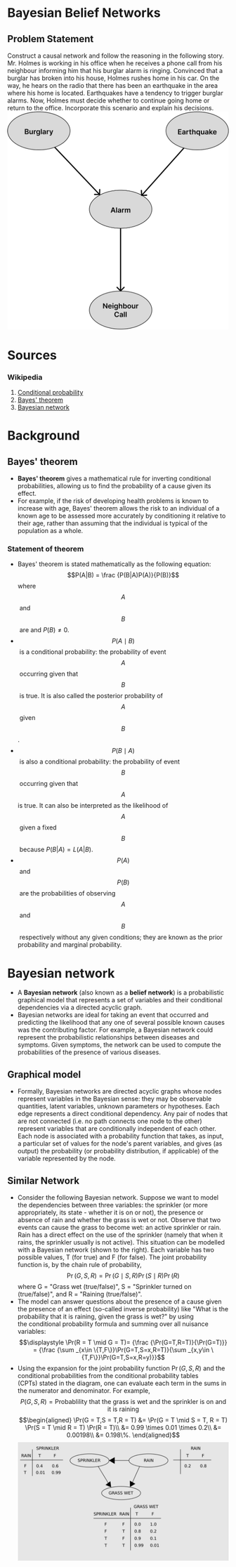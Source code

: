 # Bayesian Belief Networks

## Problem Statement
Construct a causal network and follow the reasoning in the following story. 
Mr. Holmes is working in his office when he receives a phone call from his neighbour informing him that his burglar alarm is ringing. Convinced that a burglar has broken into his house, Holmes rushes home in his car. On the way, he hears on the radio that there has been an earthquake in the area where his home is located. Earthquakes have a tendency to trigger burglar alarms. Now, Holmes must decide whether to continue going home or return to the office. Incorporate this scenario and explain his decisions.
![causal_network](causal_network.png)

# Sources
### Wikipedia
1. [Conditional probability](https://en.wikipedia.org/wiki/Conditional_probability)
2. [Bayes' theorem](https://en.wikipedia.org/wiki/Bayes%27_theorem)
3. [Bayesian network](https://en.wikipedia.org/wiki/Bayesian_network)
# Background
## Bayes' theorem
- **Bayes' theorem** gives a mathematical rule for inverting conditional probabilities, allowing us to find the probability of a cause given its effect.
- For example, if the risk of developing health problems is known to increase with age, Bayes' theorem allows the risk to an individual of a known age to be assessed more accurately by conditioning it relative to their age, rather than assuming that the individual is typical of the population as a whole.
### Statement of theorem
- Bayes' theorem is stated mathematically as the following equation:
$$P(A|B) = \frac {P(B|A)P(A)}{P(B)}$$
where $$A$$ and $$B$$ are and $P(B)\neq0$.
- $$P(A \mid B)$$ is a conditional probability: the probability of event $$A$$ occurring given that $$B$$ is true. It is also called the posterior probability of $$A$$ given $$B$$.
- $$P(B \mid A)$$ is also a conditional probability: the probability of event $$B$$ occurring given that $$A$$ is true. It can also be interpreted as the likelihood of $$A$$ given a fixed $$B$$ because $P(B|A)=L(A|B)$.
- $$P(A)$$ and $$P(B)$$ are the probabilities of observing $$A$$ and $$B$$ respectively without any given conditions; they are known as the prior probability and marginal probability.

# Bayesian network
- A **Bayesian network** (also known as a **belief network**) is a probabilistic graphical model that represents a set of variables and their conditional dependencies via a directed acyclic graph.
- Bayesian networks are ideal for taking an event that occurred and predicting the likelihood that any one of several possible known causes was the contributing factor. For example, a Bayesian network could represent the probabilistic relationships between diseases and symptoms. Given symptoms, the network can be used to compute the probabilities of the presence of various diseases.
## Graphical model
- Formally, Bayesian networks are directed acyclic graphs whose nodes represent variables in the Bayesian sense: they may be observable quantities, latent variables, unknown parameters or hypotheses. Each edge represents a direct conditional dependency. Any pair of nodes that are not connected (i.e. no path connects one node to the other) represent variables that are conditionally independent of each other. Each node is associated with a probability function that takes, as input, a particular set of values for the node's parent variables, and gives (as output) the probability (or probability distribution, if applicable) of the variable represented by the node. 
## Similar Network
- Consider the following Bayesian network. Suppose we want to model the dependencies between three variables: the sprinkler (or more appropriately, its state - whether it is on or not), the presence or absence of rain and whether the grass is wet or not. Observe that two events can cause the grass to become wet: an active sprinkler or rain. Rain has a direct effect on the use of the sprinkler (namely that when it rains, the sprinkler usually is not active). This situation can be modelled with a Bayesian network (shown to the right). Each variable has two possible values, T (for true) and F (for false).
The joint probability function is, by the chain rule of probability,
$$\Pr(G,S,R) = \Pr(G \mid S,R) \Pr(S \mid R) \Pr(R)$$
where G = "Grass wet (true/false)", S = "Sprinkler turned on (true/false)", and R = "Raining (true/false)".
- The model can answer questions about the presence of a cause given the presence of an effect (so-called inverse probability) like "What is the probability that it is raining, given the grass is wet?" by using the conditional probability formula and summing over all nuisance variables:
$$\displaystyle 
\Pr(R = T \mid G = T)= {\frac {\Pr(G=T,R=T)}{\Pr(G=T)}} = {\frac {\sum _{x\in \{T,F\}}\Pr(G=T,S=x,R=T)}{\sum _{x,y\in \{T,F\}}\Pr(G=T,S=x,R=y)}}$$
- Using the expansion for the joint probability function $\Pr(G,S,R)$ and the conditional probabilities from the conditional probability tables (CPTs) stated in the diagram, one can evaluate each term in the sums in the numerator and denominator. For example, 
$$P(G,S,R) = \text{Probablility that the grass is wet and the sprinkler is on and it is raining}$$
$$\begin{aligned}
\Pr(G = T,S = T,R = T)
&= \Pr(G = T \mid S = T, R = T) \Pr(S = T \mid R = T) \Pr(R = T)\\
&= 0.99 \times 0.01 \times 0.2\\
&= 0.00198\\
&= 0.198\%.
\end{aligned}$$
![simple-bayesian-network-example](simple-bayesian-network-example.png)
